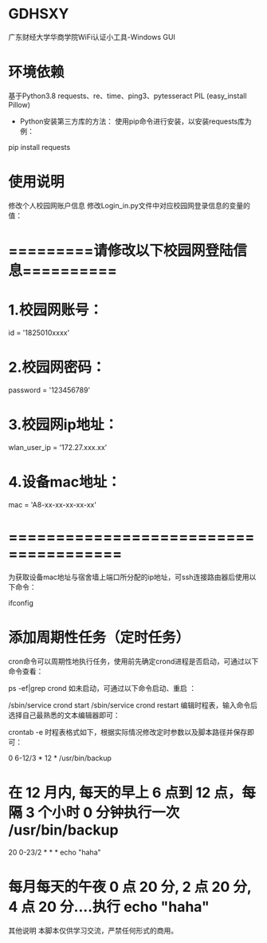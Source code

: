 # GDHSXY
广东财经大学华商学院WiFi认证小工具-Windows GUI

# 环境依赖
基于Python3.8
requests、re、time、ping3、pytesseract
PIL (easy_install Pillow)

* Python安装第三方库的方法：
使用pip命令进行安装，以安装requests库为例：

pip install requests

# 使用说明
修改个人校园网账户信息
修改Login_in.py文件中对应校园网登录信息的变量的值：

# =========请修改以下校园网登陆信息==========
# 1.校园网账号：
id = '1825010xxxx'
# 2.校园网密码：
password = '123456789'
# 3.校园网ip地址：
wlan_user_ip = '172.27.xxx.xx'
# 4.设备mac地址：
mac = 'A8-xx-xx-xx-xx-xx'
# ======================================
为获取设备mac地址与宿舍墙上端口所分配的ip地址，可ssh连接路由器后使用以下命令：

ifconfig 

# 添加周期性任务（定时任务）
cron命令可以周期性地执行任务，使用前先确定crond进程是否启动，可通过以下命令查看：

ps -ef|grep crond
如未启动，可通过以下命令启动、重启 ：

/sbin/service crond start
/sbin/service crond restart
编辑时程表，输入命令后选择自己最熟悉的文本编辑器即可：

crontab -e
时程表格式如下，根据实际情况修改定时参数以及脚本路径并保存即可：

0 6-12/3 * 12 * /usr/bin/backup   
# 在 12 月内, 每天的早上 6 点到 12 点，每隔 3 个小时 0 分钟执行一次 /usr/bin/backup

20 0-23/2 * * * echo "haha"
# 每月每天的午夜 0 点 20 分, 2 点 20 分, 4 点 20 分....执行 echo "haha"

其他说明
本脚本仅供学习交流，严禁任何形式的商用。
